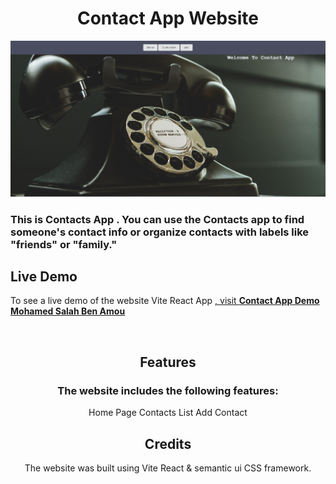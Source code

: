 <h1 align="center">Contact App Website</h1>
<div align="center">
  <img alt="Demo" src="./client/public/assets/contactApp.jpg" />
</div>
<h3>This is Contacts App . You can use the Contacts app to find someone's contact info or organize contacts with labels like "friends" or "family." </h3>

<h2>Live Demo</h2>
<p>To see a live demo of the website Vite React App <a href="https://vite-contact-app.onrender.com">, visit <strong> Contact App Demo </strong></a>
  <a href="https://med-salah-ben-amou.onrender.com/" target="_blank"> <br/> <strong>Mohamed Salah Ben Amou</strong></a></p>

<br/>

<center>
<h2 align="center">
Features
</h2>
<h3>The website includes the following features:</h3>
<p>
Home Page
Contacts List
Add Contact
</p>

<h2 align="center">Credits</h2>
<p>The website was built using Vite React & semantic ui CSS framework.</p>